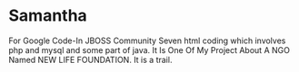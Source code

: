# Samantha
For Google Code-In JBOSS Community
Seven html coding which involves php and mysql and some part of java.
It Is One Of My Project About A NGO Named NEW LIFE FOUNDATION.
It is a trail.
